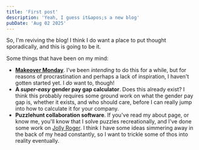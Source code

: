 ```yaml
---
title: 'First post'
description: 'Yeah, I guess it&apos;s a new blog'
pubDate: 'Aug 02 2025'
---
```


So, I'm reviving the blog! I think I do want a place to put thought sporadically, and this is going to be it.

Some things that have been on my mind:

- **[Makeover Monday](https://makeovermonday.co.uk/)**. I've been *intending* to do this for a while, but for reasons of procrastination and perhaps a lack of inspiration, I haven't gotten started yet. I _do_ want to, though!
- **A _super-easy_ gender pay gap calculator**. Does this already exist? I think this probably requires some ground work on what the gender pay gap is, whether it exists, and who should care, before I can really jump into how to calculate it for your company.
- **Puzzlehunt collaboration software**. If you've read my about page, or know me, you'll know that I solve puzzles recreationally, and I've done some work on [Jolly Roger](https://github.com/jimsug/jolly-roger). I think I have some ideas simmering away in the back of my head constantly, so I want to trickle some of thos into reality eventually.